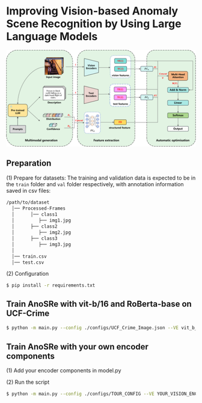 # Improving Vision-based Anomaly Scene Recognition by Using Large Language Models

<img src="./fig.png">

## Preparation

(1) Prepare for datasets:
The training and validation data is expected to be in the `train` folder and `val` folder respectively, with annotation information saved in csv files:
```
/path/to/dataset
  │── Processed-Frames
  │      │── class1
  │         ├── img1.jpg
  │      ├── class2
  │         ├── img2.jpg
  │      ├── class3
  │         ├── img3.jpg
  │
  │── train.csv
  │── test.csv
```

(2) Configuration
```bash
$ pip install -r requirements.txt
```

## Train AnoSRe with vit-b/16 and RoBerta-base on UCF-Crime
```bash
$ python -m main.py --config ./configs/UCF_Crime_Image.json --VE vit_b_16 --TRE roberta_base --FD FD --VCE vision_clip --TCE text_clip --save_dir ./output
```

## Train AnoSRe with your own encoder components
(1) Add your encoder components in model.py

(2) Run the script
```bash
$ python -m main.py --config ./configs/TOUR_CONFIG --VE YOUR_VISION_ENCODER --TRE YOUR_TEXT_ENCODER --FD YOUR_DATA_ENCODER --VCE YOUR_VISION_ENCODER2 --TCE YOUR_TEXT_ENCODER2 --save_dir ./output
```
